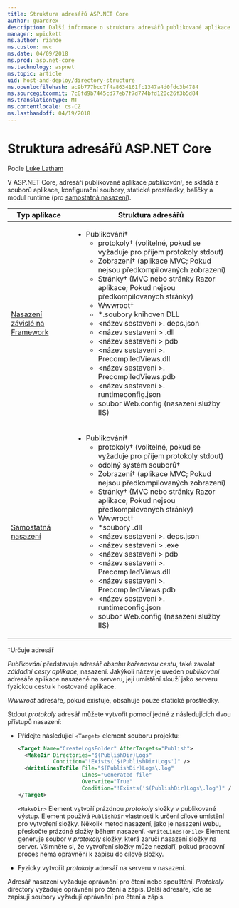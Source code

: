 ```yaml
---
title: Struktura adresářů ASP.NET Core
author: guardrex
description: Další informace o struktura adresářů publikované aplikace ASP.NET Core.
manager: wpickett
ms.author: riande
ms.custom: mvc
ms.date: 04/09/2018
ms.prod: asp.net-core
ms.technology: aspnet
ms.topic: article
uid: host-and-deploy/directory-structure
ms.openlocfilehash: ac9b777bcc7f4a8634161fc1347a4d0fdc3b4784
ms.sourcegitcommit: 7c8fd9b7445cd77eb7f7d774bfd120c26f3b5d84
ms.translationtype: MT
ms.contentlocale: cs-CZ
ms.lasthandoff: 04/19/2018
---
```

# <a name="aspnet-core-directory-structure"></a>Struktura adresářů ASP.NET Core

Podle [Luke Latham](https://github.com/guardrex)

V ASP.NET Core, adresáři publikované aplikace *publikování*, se skládá z souborů aplikace, konfigurační soubory, statické prostředky, balíčky a modul runtime (pro [samostatná nasazení](/dotnet/core/deploying/#self-contained-deployments-scd)).


| Typ aplikace | Struktura adresářů |
| -------- | ------------------- |
| [Nasazení závislé na Framework](/dotnet/core/deploying/#framework-dependent-deployments-fdd) | <ul><li>Publikování&dagger;<ul><li>protokoly&dagger; (volitelné, pokud se vyžaduje pro příjem protokoly stdout)</li><li>Zobrazení&dagger; (aplikace MVC; Pokud nejsou předkompilovaných zobrazení)</li><li>Stránky&dagger; (MVC nebo stránky Razor aplikace; Pokud nejsou předkompilovaných stránky)</li><li>Wwwroot&dagger;</li><li>*\.soubory knihoven DLL</li><li>\<název sestavení >. deps.json</li><li>\<název sestavení > .dll</li><li>\<název sestavení > pdb</li><li>\<název sestavení >. PrecompiledViews.dll</li><li>\<název sestavení >. PrecompiledViews.pdb</li><li>\<název sestavení >. runtimeconfig.json</li><li>soubor Web.config (nasazení služby IIS)</li></ul></li></ul> |
| [Samostatná nasazení](/dotnet/core/deploying/#self-contained-deployments-scd) | <ul><li>Publikování&dagger;<ul><li>protokoly&dagger; (volitelné, pokud se vyžaduje pro příjem protokoly stdout)</li><li>odolný systém souborů&dagger;</li><li>Zobrazení&dagger; (aplikace MVC; Pokud nejsou předkompilovaných zobrazení)</li><li>Stránky&dagger; (MVC nebo stránky Razor aplikace; Pokud nejsou předkompilovaných stránky)</li><li>Wwwroot&dagger;</li><li>\*soubory .dll</li><li>\<název sestavení >. deps.json</li><li>\<název sestavení > .exe</li><li>\<název sestavení > pdb</li><li>\<název sestavení >. PrecompiledViews.dll</li><li>\<název sestavení >. PrecompiledViews.pdb</li><li>\<název sestavení >. runtimeconfig.json</li><li>soubor Web.config (nasazení služby IIS)</li></ul></li></ul> |

&dagger;Určuje adresář

*Publikování* představuje adresář *obsahu kořenovou cestu*, také zavolat *základní cesty aplikace*, nasazení. Jakýkoli název je uveden *publikování* adresáře aplikace nasazené na serveru, její umístění slouží jako serveru fyzickou cestu k hostované aplikace.

*Wwwroot* adresáře, pokud existuje, obsahuje pouze statické prostředky.

Stdout *protokoly* adresář můžete vytvořit pomocí jedné z následujících dvou přístupů nasazení:

* Přidejte následující `<Target>` element souboru projektu:

   ```xml
   <Target Name="CreateLogsFolder" AfterTargets="Publish">
     <MakeDir Directories="$(PublishDir)Logs" 
              Condition="!Exists('$(PublishDir)Logs')" />
     <WriteLinesToFile File="$(PublishDir)Logs\.log" 
                       Lines="Generated file" 
                       Overwrite="True" 
                       Condition="!Exists('$(PublishDir)Logs\.log')" />
   </Target>
   ```

   `<MakeDir>` Element vytvoří prázdnou *protokoly* složky v publikované výstup. Element používá `PublishDir` vlastnosti k určení cílové umístění pro vytvoření složky. Několik metod nasazení, jako je nasazení webu, přeskočte prázdné složky během nasazení. `<WriteLinesToFile>` Element generuje soubor v *protokoly* složky, která zaručí nasazení složky na server. Všimněte si, že vytvoření složky může nezdaří, pokud pracovní proces nemá oprávnění k zápisu do cílové složky.

* Fyzicky vytvořit *protokoly* adresář na serveru v nasazení.

Adresář nasazení vyžaduje oprávnění pro čtení nebo spouštění. *Protokoly* directory vyžaduje oprávnění pro čtení a zápis. Další adresáře, kde se zapisují soubory vyžadují oprávnění pro čtení a zápis.
